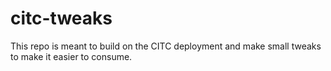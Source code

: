 # citc-tweaks

This repo is meant to build on the CITC deployment and make small tweaks to make it easier to consume.
